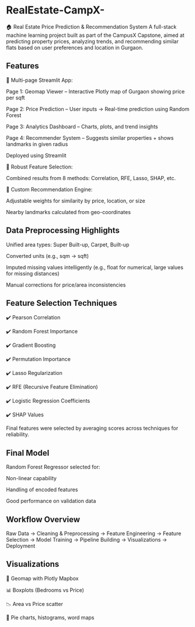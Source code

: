 # RealEstate-CampX-

🏠 Real Estate Price Prediction & Recommendation System
A full-stack machine learning project built as part of the CampusX Capstone, aimed at predicting property prices, analyzing trends, and recommending similar flats based on user preferences and location in Gurgaon.

## Features
🔹 Multi-page Streamlit App:

Page 1: Geomap Viewer – Interactive Plotly map of Gurgaon showing price per sqft

Page 2: Price Prediction – User inputs → Real-time prediction using Random Forest

Page 3: Analytics Dashboard – Charts, plots, and trend insights

Page 4: Recommender System – Suggests similar properties + shows landmarks in given radius

Deployed using Streamlit

🔹 Robust Feature Selection:

Combined results from 8 methods: Correlation, RFE, Lasso, SHAP, etc.

🔹 Custom Recommendation Engine:

Adjustable weights for similarity by price, location, or size

Nearby landmarks calculated from geo-coordinates

## Data Preprocessing Highlights
Unified area types: Super Built-up, Carpet, Built-up

Converted units (e.g., sqm → sqft)

Imputed missing values intelligently (e.g., float for numerical, large values for missing distances)

Manual corrections for price/area inconsistencies

## Feature Selection Techniques
✔️ Pearson Correlation

✔️ Random Forest Importance

✔️ Gradient Boosting

✔️ Permutation Importance

✔️ Lasso Regularization

✔️ RFE (Recursive Feature Elimination)

✔️ Logistic Regression Coefficients

✔️ SHAP Values

Final features were selected by averaging scores across techniques for reliability.

## Final Model
Random Forest Regressor selected for:

Non-linear capability

Handling of encoded features

Good performance on validation data


## Workflow Overview

Raw Data → Cleaning & Preprocessing → Feature Engineering → Feature Selection 
→ Model Training → Pipeline Building → Visualizations → Deployment

## Visualizations
📍 Geomap with Plotly Mapbox

📊 Boxplots (Bedrooms vs Price)

📉 Area vs Price scatter

🧱 Pie charts, histograms, word maps
